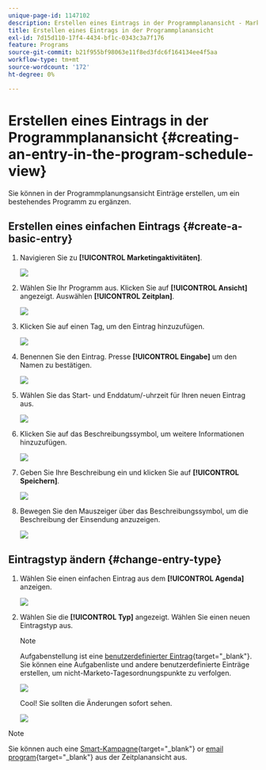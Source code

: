 ```yaml
---
unique-page-id: 1147102
description: Erstellen eines Eintrags in der Programmplanansicht - Marketo-Dokumente - Produktdokumentation
title: Erstellen eines Eintrags in der Programmplanansicht
exl-id: 7d15d110-17f4-4434-bf1c-0343c3a7f176
feature: Programs
source-git-commit: b21f955bf98063e11f8ed3fdc6f164134ee4f5aa
workflow-type: tm+mt
source-wordcount: '172'
ht-degree: 0%

---
```


# Erstellen eines Eintrags in der Programmplanansicht {#creating-an-entry-in-the-program-schedule-view}

Sie können in der Programmplanungsansicht Einträge erstellen, um ein bestehendes Programm zu ergänzen.

## Erstellen eines einfachen Eintrags {#create-a-basic-entry}

1. Navigieren Sie zu **[!UICONTROL Marketingaktivitäten]**.

   ![](assets/login-marketing-activities-1.png)

1. Wählen Sie Ihr Programm aus. Klicken Sie auf **[!UICONTROL Ansicht]** angezeigt. Auswählen **[!UICONTROL Zeitplan]**.

   ![](assets/image2014-9-16-9-3a22-3a7.png)

1. Klicken Sie auf einen Tag, um den Eintrag hinzuzufügen.

   ![](assets/image2014-9-16-9-3a22-3a33.png)

1. Benennen Sie den Eintrag. Presse **[!UICONTROL Eingabe]** um den Namen zu bestätigen.

   ![](assets/image2014-9-16-9-3a22-3a59.png)

1. Wählen Sie das Start- und Enddatum/-uhrzeit für Ihren neuen Eintrag aus.

   ![](assets/image2014-9-16-9-3a23-3a39.png)

1. Klicken Sie auf das Beschreibungssymbol, um weitere Informationen hinzuzufügen.

   ![](assets/image2014-9-16-9-3a25-3a23.png)

1. Geben Sie Ihre Beschreibung ein und klicken Sie auf **[!UICONTROL Speichern]**.

   ![](assets/image2014-9-16-9-3a25-3a39.png)

1. Bewegen Sie den Mauszeiger über das Beschreibungssymbol, um die Beschreibung der Einsendung anzuzeigen.

   ![](assets/image2014-9-16-9-3a25-3a51.png)

## Eintragstyp ändern {#change-entry-type}

1. Wählen Sie einen einfachen Eintrag aus dem **[!UICONTROL Agenda]** anzeigen.

   ![](assets/image2014-9-16-9-3a26-3a5.png)

1. Wählen Sie die **[!UICONTROL Typ]** angezeigt. Wählen Sie einen neuen Eintragstyp aus.

   >[!NOTE]
   >
   >Aufgabenstellung ist eine [benutzerdefinierter Eintrag](/help/marketo/product-docs/core-marketo-concepts/programs/program-schedule-view/create-custom-entry-types.md){target="_blank"}. Sie können eine Aufgabenliste und andere benutzerdefinierte Einträge erstellen, um nicht-Marketo-Tagesordnungspunkte zu verfolgen.

   ![](assets/image2014-9-16-9-3a26-3a36.png)

   Cool! Sie sollten die Änderungen sofort sehen.

   ![](assets/image2014-9-16-9-3a27-3a21.png)

>[!NOTE]
>
> Sie können auch eine [Smart-Kampagne](/help/marketo/product-docs/core-marketo-concepts/programs/program-schedule-view/creating-a-batch-smart-campaign-in-the-program-schedule-view.md){target="_blank"} or [email program](/help/marketo/product-docs/core-marketo-concepts/programs/program-schedule-view/creating-a-new-email-program-in-the-schedule-view.md){target="_blank"} aus der Zeitplanansicht aus.
